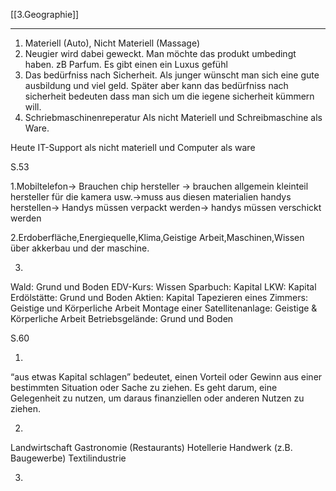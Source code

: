 [[3.Geographie]]
___
1. Materiell (Auto), Nicht Materiell (Massage)
2. Neugier wird dabei geweckt. Man möchte das produkt umbedingt haben. zB Parfum. Es gibt einen ein Luxus gefühl
3. Das bedürfniss nach Sicherheit. Als junger wünscht man sich eine gute ausbildung und viel geld. Später aber kann das bedürfniss nach sicherheit bedeuten dass man sich um die iegene sicherheit kümmern will.
4. Schriebmaschinenreperatur Als nicht Materiell und Schreibmaschine als Ware.

Heute IT-Support als nicht materiell und Computer als ware

S.53

1.Mobiltelefon-> Brauchen chip hersteller -> brauchen allgemein kleinteil hersteller für die kamera usw.->muss aus diesen materialien handys herstellen-> Handys müssen verpackt werden-> handys müssen verschickt werden

2.Erdoberfläche,Energiequelle,Klima,Geistige Arbeit,Maschinen,Wissen über akkerbau und der maschine.

3.
Wald: Grund und Boden
EDV-Kurs: Wissen
Sparbuch: Kapital
LKW: Kapital
Erdölstätte: Grund und Boden
Aktien: Kapital
Tapezieren eines Zimmers: Geistige und Körperliche Arbeit
Montage einer Satellitenanlage: Geistige & Körperliche Arbeit
Betriebsgelände: Grund und Boden

S.60

1.
“aus etwas Kapital schlagen” bedeutet, einen Vorteil oder Gewinn aus einer bestimmten Situation oder Sache zu ziehen. Es geht darum, eine Gelegenheit zu nutzen, um daraus finanziellen oder anderen Nutzen zu ziehen.

2.
Landwirtschaft
Gastronomie (Restaurants)
Hotellerie
Handwerk (z.B. Baugewerbe)
Textilindustrie

3.
